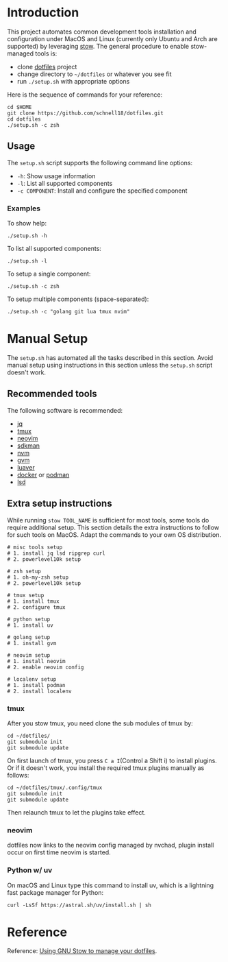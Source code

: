 # Introduction

This project automates common development tools installation and configuration
under MacOS and Linux (currently only Ubuntu and Arch are supported) by
leveraging [stow][1]. The general procedure to enable stow-managed tools is:

- clone [dotfiles][3] project
- change directory to `~/dotfiles` or whatever you see fit
- run `./setup.sh` with appropriate options

Here is the sequence of commands for your reference:

    cd $HOME
    git clone https://github.com/schnell18/dotfiles.git
    cd dotfiles
    ./setup.sh -c zsh

## Usage

The `setup.sh` script supports the following command line options:

- `-h`: Show usage information
- `-l`: List all supported components
- `-c COMPONENT`: Install and configure the specified component

### Examples

To show help:

    ./setup.sh -h

To list all supported components:

    ./setup.sh -l

To setup a single component:

    ./setup.sh -c zsh

To setup multiple components (space-separated):

    ./setup.sh -c "golang git lua tmux nvim"

# Manual Setup

The `setup.sh` has automated all the tasks described in this section. Avoid
manual setup using instructions in this section unless the `setup.sh` script
doesn't work.

## Recommended tools
The following software is recommended:

- [jq][4]
- [tmux][5]
- [neovim][6]
- [sdkman][8]
- [nvm][9]
- [gvm][10]
- [luaver][11]
- [docker][12] or [podman][13]
- [lsd][14]

## Extra setup instructions

While running `stow TOOL_NAME` is sufficient for most tools, some tools do
require additional setup. This section details the extra instructions to follow
for such tools on MacOS. Adapt the commands to your own OS distribution.

    # misc tools setup
    # 1. install jq lsd ripgrep curl
    # 2. powerlevel10k setup

    # zsh setup
    # 1. oh-my-zsh setup
    # 2. powerlevel10k setup

    # tmux setup
    # 1. install tmux
    # 2. configure tmux

    # python setup
    # 1. install uv

    # golang setup
    # 1. install gvm

    # neovim setup
    # 1. install neovim
    # 2. enable neovim config

    # localenv setup
    # 1. install podman
    # 2. install localenv


### tmux
After you stow tmux, you need clone the sub modules of tmux by:

    cd ~/dotfiles/
    git submodule init
    git submodule update

On first launch of tmux, you press `C a I`(Control a Shift i) to install plugins.
Or if it doesn't work, you install the required tmux plugins manually as follows:

    cd ~/dotfiles/tmux/.config/tmux
    git submodule init
    git submodule update

Then relaunch tmux to let the plugins take effect.


### neovim

dotfiles now links to the neovim config managed by nvchad, plugin install occur
on first time neovim is started.

### Python w/ uv

On macOS and Linux type this command to install uv, which is a lightning fast
package manager for Python:

    curl -LsSf https://astral.sh/uv/install.sh | sh

# Reference
Reference: [Using GNU Stow to manage your dotfiles][2].

[1]: https://www.gnu.org/software/stow/
[2]: http://brandon.invergo.net/news/2012-05-26-using-gnu-stow-to-manage-your-dotfiles.html
[3]: https://github.com/schnell18/dotfiles.git
[4]: https://stedolan.github.io/jq/
[5]: https://github.com/tmux/tmux/wiki
[6]: https://neovim.io/
[7]: https://github.com/dylanaraps/neofetch
[8]: https://sdkman.io/
[9]: https://github.com/nvm-sh/nvm
[10]: https://github.com/moovweb/gvm
[11]: https://github.com/DhavalKapil/luaver
[12]: https://www.docker.com/
[13]: https://podman.io/
[14]: https://github.com/lsd-rs/lsd
